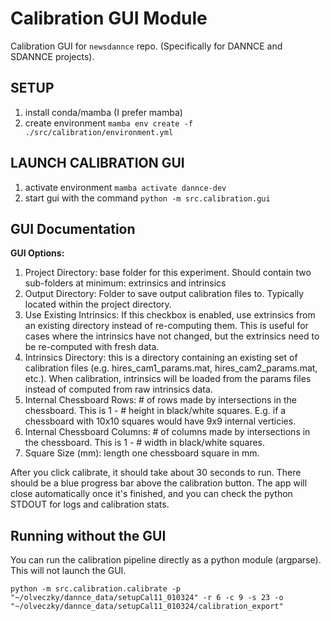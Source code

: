 # Calibration GUI Module

Calibration GUI for `newsdannce` repo. (Specifically for DANNCE and SDANNCE projects).

## SETUP

1. install conda/mamba (I prefer mamba)
2. create environment
    `mamba env create -f ./src/calibration/environment.yml`


## LAUNCH CALIBRATION GUI

1. activate environment
    `mamba activate dannce-dev`
2. start gui with the command
    `python -m src.calibration.gui`


## GUI Documentation

**GUI Options:**
1. Project Directory: base folder for this experiment. Should contain two sub-folders at minimum: extrinsics and intrinsics
2. Output Directory: Folder to save output calibration files to. Typically located within the project directory.
3. Use Existing Intrinsics: If this checkbox is enabled, use extrinsics from an existing directory instead of re-computing them. This is useful for cases where the intrinsics have not changed, but the extrinsics need to be re-computed with fresh data.
4. Intrinsics Directory: this is a directory containing an existing set of calibration files (e.g. hires_cam1_params.mat, hires_cam2_params.mat, etc.). When calibration, intrinsics will be loaded from the params files instead of computed from raw intrinsics data.
5. Internal Chessboard Rows: # of rows made by intersections in the chessboard. This is 1 - # height in black/white squares. E.g. if a chessboard with 10x10 squares would have 9x9 internal verticies.
6. Internal Chessboard Columns: # of columns made by intersections in the chessboard. This is 1 - # width in black/white squares.
7. Square Size (mm): length one chessboard square in mm.

After you click calibrate, it should take about 30 seconds to run. There should be a blue progress bar above the calibration button. The app will close automatically once it's finished, and you can check the python STDOUT for logs and calibration stats.

## Running without the GUI

You can run the calibration pipeline directly as a python module (argparse). This will not launch the GUI.

```
python -m src.calibration.calibrate -p "~/olveczky/dannce_data/setupCal11_010324" -r 6 -c 9 -s 23 -o "~/olveczky/dannce_data/setupCal11_010324/calibration_export"
```

